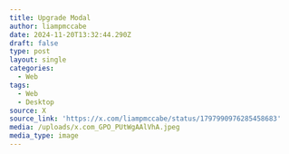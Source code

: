 ```yaml
---
title: Upgrade Modal
author: liampmccabe
date: 2024-11-20T13:32:44.290Z
draft: false
type: post
layout: single
categories:
  - Web
tags:
  - Web
  - Desktop
source: X
source_link: 'https://x.com/liampmccabe/status/1797990976285458683'
media: /uploads/x.com_GPO_PUtWgAAlVhA.jpeg
media_type: image
---
```


